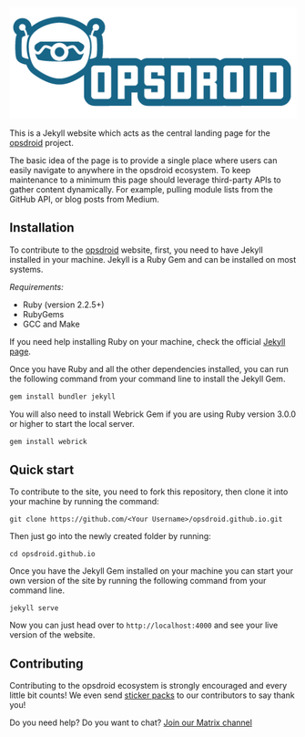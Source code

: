  ![opsdroid](https://github.com/opsdroid/style-guidelines/raw/master/logos/logo-wide-light.png)


This is a Jekyll website which acts as the central landing page for the [opsdroid](https://opsdroid.github.io) project.

The basic idea of the page is to provide a single place where users can easily navigate to anywhere in the opsdroid ecosystem.
To keep maintenance to a minimum this page should leverage third-party APIs to gather content dynamically. For example, pulling
module lists from the GitHub API, or blog posts from Medium.

## Installation

To contribute to the [opsdroid](https://opsdroid.github.io) website, first, you need to have Jekyll installed in your machine. Jekyll is a Ruby Gem and can be installed on most systems.

*Requirements:*

- Ruby (version 2.2.5+)
- RubyGems
- GCC and Make

If you need help installing Ruby on your machine, check the official [Jekyll page](https://jekyllrb.com/docs/installation/).

Once you have Ruby and all the other dependencies installed, you can run the following command from your command line to install the Jekyll Gem.

```ruby
gem install bundler jekyll
```

You will also need to install Webrick Gem if you are using Ruby version 3.0.0 or higher to start the local server.

```ruby
gem install webrick
```

## Quick start

To contribute to the site, you need to fork this repository, then clone it into your machine by running the command:

```shell
git clone https://github.com/<Your Username>/opsdroid.github.io.git
```

Then just go into the newly created folder by running:

```shell
cd opsdroid.github.io
```

Once you have the Jekyll Gem installed on your machine you can start your own version of the site by running the following command from your command line.

```shell
jekyll serve
```

Now you can just head over to `http://localhost:4000` and see your live version of the website.

## Contributing

Contributing to the opsdroid ecosystem is strongly encouraged and every little bit counts! We even send [sticker packs](https://medium.com/opsdroid/contributor-sticker-packs-738058ceda59) to our contributors to say thank you! 

Do you need help? Do you want to chat? [Join our Matrix channel](https://app.element.io/#/room/#opsdroid-general:matrix.org)
